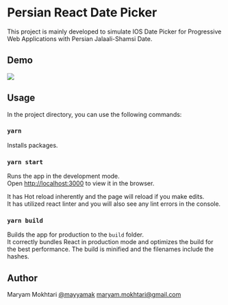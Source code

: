 # Persian React Date Picker

This project is mainly developed to simulate IOS Date Picker for Progressive Web Applications with Persian Jalaali-Shamsi Date.

## Demo
![](https://github.com/mayyamak/persian-react-date-picker/images/persian-react-date-picker-demo.gif)
## Usage

In the project directory, you can use the following commands:

### `yarn`
Installs packages.

### `yarn start`

Runs the app in the development mode.\
Open [http://localhost:3000](http://localhost:3000) to view it in the browser.

It has Hot reload inherently and the page will reload if you make edits.\
It has utilized react linter and you will also see any lint errors in the console.

### `yarn build`

Builds the app for production to the `build` folder.\
It correctly bundles React in production mode and optimizes the build for the best performance.
The build is minified and the filenames include the hashes.

## Author
Maryam Mokhtari [@mayyamak](https://github.com/mayyamak) [maryam.mokhtari@gmail.com](mailto:maryam.mokhtari@gmail.com)